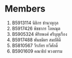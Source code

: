 Members
=======

1.  B5913114	นิธิกร ชำนาญกุล
2.  B5917426	พิชชากร โลหณุต
3.  B5905324	พิริยพงศ์ ศรีบุญเรือง
4.  B5917488	พันธมิตร สมบัติดี
5.  B5810567	วีรภัทร ทวีศักดิ์
6.  B5901609	คณาธิป  พวงธรรม
